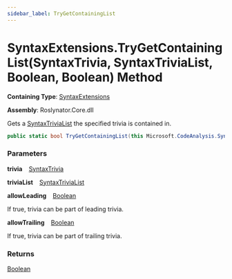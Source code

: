 ```yaml
---
sidebar_label: TryGetContainingList
---
```


# SyntaxExtensions\.TryGetContainingList\(SyntaxTrivia, SyntaxTriviaList, Boolean, Boolean\) Method

**Containing Type**: [SyntaxExtensions](../index.md)

**Assembly**: Roslynator\.Core\.dll

  
Gets a [SyntaxTriviaList](https://docs.microsoft.com/en-us/dotnet/api/microsoft.codeanalysis.syntaxtrivialist) the specified trivia is contained in\.

```csharp
public static bool TryGetContainingList(this Microsoft.CodeAnalysis.SyntaxTrivia trivia, out Microsoft.CodeAnalysis.SyntaxTriviaList triviaList, bool allowLeading = true, bool allowTrailing = true)
```

### Parameters

**trivia** &ensp; [SyntaxTrivia](https://docs.microsoft.com/en-us/dotnet/api/microsoft.codeanalysis.syntaxtrivia)

**triviaList** &ensp; [SyntaxTriviaList](https://docs.microsoft.com/en-us/dotnet/api/microsoft.codeanalysis.syntaxtrivialist)

**allowLeading** &ensp; [Boolean](https://docs.microsoft.com/en-us/dotnet/api/system.boolean)

If true, trivia can be part of leading trivia\.

**allowTrailing** &ensp; [Boolean](https://docs.microsoft.com/en-us/dotnet/api/system.boolean)

If true, trivia can be part of trailing trivia\.

### Returns

[Boolean](https://docs.microsoft.com/en-us/dotnet/api/system.boolean)

